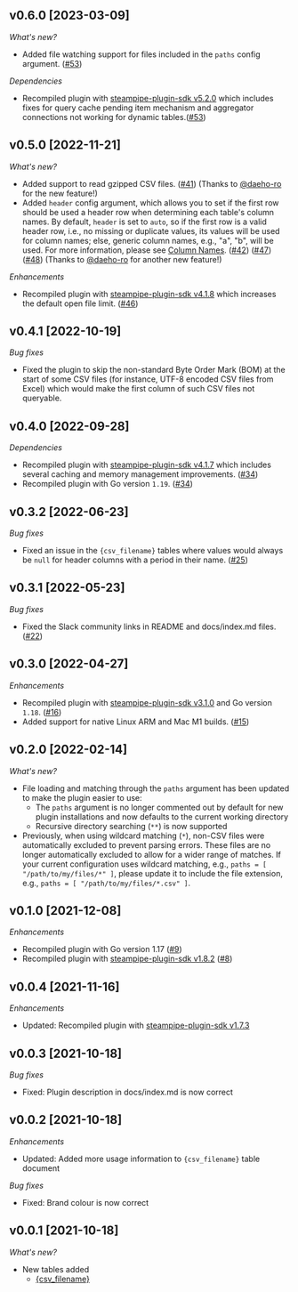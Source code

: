 ## v0.6.0 [2023-03-09]

_What's new?_

- Added file watching support for files included in the `paths` config argument. ([#53](https://github.com/turbot/steampipe-plugin-csv/pull/53))

_Dependencies_

- Recompiled plugin with [steampipe-plugin-sdk v5.2.0](https://github.com/turbot/steampipe-plugin-sdk/blob/main/CHANGELOG.md#v520-2023-03-02) which includes fixes for query cache pending item mechanism and aggregator connections not working for dynamic tables.([#53](https://github.com/turbot/steampipe-plugin-csv/pull/53))

## v0.5.0 [2022-11-21]

_What's new?_

- Added support to read gzipped CSV files. ([#41](https://github.com/turbot/steampipe-plugin-csv/pull/41)) (Thanks to [@daeho-ro](https://github.com/daeho-ro) for the new feature!)
- Added `header` config argument, which allows you to set if the first row should be used a header row when determining each table's column names. By default, `header` is set to `auto`, so if the first row is a valid header row, i.e., no missing or duplicate values, its values will be used for column names; else, generic column names, e.g., "a", "b", will be used. For more information, please see [Column Names](https://hub.steampipe.io/plugins/turbot/csv/tables/{csv_filename}#column-names). ([#42](https://github.com/turbot/steampipe-plugin-csv/pull/42)) ([#47](https://github.com/turbot/steampipe-plugin-csv/pull/47)) ([#48](https://github.com/turbot/steampipe-plugin-csv/pull/48)) (Thanks to [@daeho-ro](https://github.com/daeho-ro) for another new feature!)

_Enhancements_

- Recompiled plugin with [steampipe-plugin-sdk v4.1.8](https://github.com/turbot/steampipe-plugin-sdk/blob/main/CHANGELOG.md#v418-2022-09-08) which increases the default open file limit. ([#46](https://github.com/turbot/steampipe-plugin-csv/pull/46))

## v0.4.1 [2022-10-19]

_Bug fixes_

- Fixed the plugin to skip the non-standard Byte Order Mark (BOM) at the start of some CSV files (for instance, UTF-8 encoded CSV files from Excel) which would make the first column of such CSV files not queryable.

## v0.4.0 [2022-09-28]

_Dependencies_

- Recompiled plugin with [steampipe-plugin-sdk v4.1.7](https://github.com/turbot/steampipe-plugin-sdk/blob/main/CHANGELOG.md#v417-2022-09-08) which includes several caching and memory management improvements. ([#34](https://github.com/turbot/steampipe-plugin-csv/pull/34))
- Recompiled plugin with Go version `1.19`. ([#34](https://github.com/turbot/steampipe-plugin-csv/pull/34))

## v0.3.2 [2022-06-23]

_Bug fixes_

- Fixed an issue in the `{csv_filename}` tables where values would always be `null` for header columns with a period in their name. ([#25](https://github.com/turbot/steampipe-plugin-csv/pull/25))

## v0.3.1 [2022-05-23]

_Bug fixes_

- Fixed the Slack community links in README and docs/index.md files. ([#22](https://github.com/turbot/steampipe-plugin-csv/pull/22))

## v0.3.0 [2022-04-27]

_Enhancements_

- Recompiled plugin with [steampipe-plugin-sdk v3.1.0](https://github.com/turbot/steampipe-plugin-sdk/blob/main/CHANGELOG.md#v310--2022-03-30) and Go version `1.18`. ([#16](https://github.com/turbot/steampipe-plugin-csv/pull/16))
- Added support for native Linux ARM and Mac M1 builds. ([#15](https://github.com/turbot/steampipe-plugin-csv/pull/15))

## v0.2.0 [2022-02-14]

_What's new?_

- File loading and matching through the `paths` argument has been updated to make the plugin easier to use:
  - The `paths` argument is no longer commented out by default for new plugin installations and now defaults to the current working directory
  - Recursive directory searching (`**`) is now supported
- Previously, when using wildcard matching (`*`), non-CSV files were automatically excluded to prevent parsing errors. These files are no longer automatically excluded to allow for a wider range of matches. If your current configuration uses wildcard matching, e.g., `paths = [ "/path/to/my/files/*" ]`, please update it to include the file extension, e.g., `paths = [ "/path/to/my/files/*.csv" ]`.

## v0.1.0 [2021-12-08]

_Enhancements_

- Recompiled plugin with Go version 1.17 ([#9](https://github.com/turbot/steampipe-plugin-csv/pull/9))
- Recompiled plugin with [steampipe-plugin-sdk v1.8.2](https://github.com/turbot/steampipe-plugin-sdk/blob/main/CHANGELOG.md#v182--2021-11-22) ([#8](https://github.com/turbot/steampipe-plugin-csv/pull/8))

## v0.0.4 [2021-11-16]

_Enhancements_

- Updated: Recompiled plugin with [steampipe-plugin-sdk v1.7.3](https://github.com/turbot/steampipe-plugin-sdk/blob/main/CHANGELOG.md#v173--2021-11-08)

## v0.0.3 [2021-10-18]

_Bug fixes_

- Fixed: Plugin description in docs/index.md is now correct

## v0.0.2 [2021-10-18]

_Enhancements_

- Updated: Added more usage information to `{csv_filename}` table document

_Bug fixes_

- Fixed: Brand colour is now correct

## v0.0.1 [2021-10-18]

_What's new?_

- New tables added
  - [{csv_filename}](https://hub.steampipe.io/plugins/turbot/csv/tables/{csv_filename})
